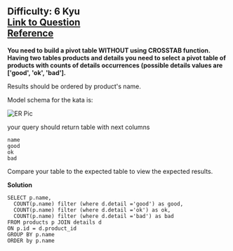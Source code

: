 Difficulty: 6 Kyu  
[Link to Question](https://www.codewars.com/kata/5982020284a83baf2f00001c/sql)  
[Reference](https://tapoueh.org/blog/2013/07/simple-case-for-pivoting-in-sql/)
------------------------------------------------

**You need to build a pivot table WITHOUT using CROSSTAB function. Having two tables products and details you need to select a pivot table of products with counts of details occurrences (possible details values are ['good', 'ok', 'bad'].**

Results should be ordered by product's name.

Model schema for the kata is:

![ER Pic](https://i.imgur.com/81Ww3YH.png)

your query should return table with next columns

    name
    good
    ok
    bad

Compare your table to the expected table to view the expected results.

**Solution**
```
SELECT p.name,
  COUNT(p.name) filter (where d.detail ='good') as good,
  COUNT(p.name) filter (where d.detail ='ok') as ok,
  COUNT(p.name) filter (where d.detail ='bad') as bad
FROM products p JOIN details d
ON p.id = d.product_id
GROUP BY p.name
ORDER by p.name
```
